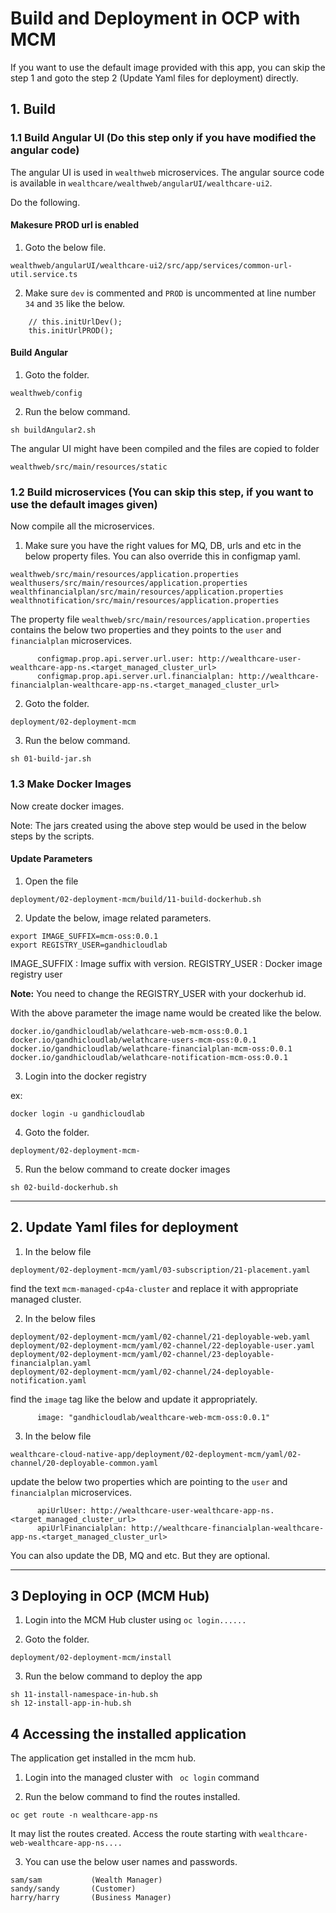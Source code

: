 # Build and Deployment in OCP with MCM

If you want to use the default image provided with this app, you can skip the step 1 and goto the step 2 (Update Yaml files for deployment) directly. 


## 1. Build 

### 1.1 Build Angular UI  (Do this step only if you have modified the angular code)

The angular UI is used in `wealthweb` microservices. The angular source code is available in `wealthcare/wealthweb/angularUI/wealthcare-ui2`.

Do the following.

#### Makesure PROD url is enabled

1. Goto the below file.

```
wealthweb/angularUI/wealthcare-ui2/src/app/services/common-url-util.service.ts
```

2. Make sure `dev` is commented and `PROD` is uncommented at line number `34` and `35` like the below.

```
    // this.initUrlDev();
    this.initUrlPROD();
```

#### Build Angular

1. Goto the folder.

```
wealthweb/config
```

2. Run the below command.

```
sh buildAngular2.sh
```

The angular UI might have been compiled and the files are copied to folder

```
wealthweb/src/main/resources/static
```

### 1.2 Build microservices (You can skip this step, if you want to use the default images given)

Now compile all the microservices.

1. Make sure you have the right values for MQ, DB, urls and etc in the below property files. You can also override this in configmap yaml.

```
wealthweb/src/main/resources/application.properties
wealthusers/src/main/resources/application.properties
wealthfinancialplan/src/main/resources/application.properties
wealthnotification/src/main/resources/application.properties
```

The property file `wealthweb/src/main/resources/application.properties` contains the below two properties and they points to the `user` and `financialplan` microservices.

```
      configmap.prop.api.server.url.user: http://wealthcare-user-wealthcare-app-ns.<target_managed_cluster_url>
      configmap.prop.api.server.url.financialplan: http://wealthcare-financialplan-wealthcare-app-ns.<target_managed_cluster_url>
```

2. Goto the folder.

```
deployment/02-deployment-mcm
```

3. Run the below command.

```
sh 01-build-jar.sh
```

### 1.3 Make Docker Images

Now create docker images. 

Note: The jars created using the above step would be used in the below steps by the scripts.

#### Update Parameters

1. Open the file

```
deployment/02-deployment-mcm/build/11-build-dockerhub.sh
```

2. Update the below, image related parameters.

```
export IMAGE_SUFFIX=mcm-oss:0.0.1
export REGISTRY_USER=gandhicloudlab
```

IMAGE_SUFFIX : Image suffix with version.
REGISTRY_USER : Docker image registry user

**Note:** You need to change the REGISTRY_USER with your dockerhub id.

With the above parameter the image name would be created like the below.

```
docker.io/gandhicloudlab/welathcare-web-mcm-oss:0.0.1
docker.io/gandhicloudlab/welathcare-users-mcm-oss:0.0.1
docker.io/gandhicloudlab/welathcare-financialplan-mcm-oss:0.0.1
docker.io/gandhicloudlab/welathcare-notification-mcm-oss:0.0.1
```

3. Login into the docker registry

ex:
```
docker login -u gandhicloudlab
```

4. Goto the folder.

```
deployment/02-deployment-mcm-
```

5. Run the below command to create docker images

```
sh 02-build-dockerhub.sh
```
----------

## 2. Update Yaml files for deployment

1. In the below file

```
deployment/02-deployment-mcm/yaml/03-subscription/21-placement.yaml
```

find the text `mcm-managed-cp4a-cluster` and replace it with appropriate managed cluster.

2. In the below files

```
deployment/02-deployment-mcm/yaml/02-channel/21-deployable-web.yaml
deployment/02-deployment-mcm/yaml/02-channel/22-deployable-user.yaml
deployment/02-deployment-mcm/yaml/02-channel/23-deployable-financialplan.yaml
deployment/02-deployment-mcm/yaml/02-channel/24-deployable-notification.yaml
```

find the `image` tag like the below and update it appropriately.

```
      image: "gandhicloudlab/wealthcare-web-mcm-oss:0.0.1"
```

3. In the below file

```
wealthcare-cloud-native-app/deployment/02-deployment-mcm/yaml/02-channel/20-deployable-common.yaml
```

update the below two properties which are pointing to the `user` and `financialplan` microservices.

```
      apiUrlUser: http://wealthcare-user-wealthcare-app-ns.<target_managed_cluster_url>
      apiUrlFinancialplan: http://wealthcare-financialplan-wealthcare-app-ns.<target_managed_cluster_url>
```

You can also update the DB, MQ and etc. But they are optional.

----------

## 3 Deploying in OCP (MCM Hub)

1. Login into the MCM Hub cluster using  ` oc login...... `

2. Goto the folder.

```
deployment/02-deployment-mcm/install
```

3. Run the below command to deploy the app

```
sh 11-install-namespace-in-hub.sh
sh 12-install-app-in-hub.sh
```

## 4 Accessing the installed application

The application get installed in the mcm hub.

1. Login into the managed cluster with ` oc login`  command

2. Run the below command to find the routes installed.

```
oc get route -n wealthcare-app-ns
```


It may list the routes created. Access the route starting with `wealthcare-web-wealthcare-app-ns....`

3. You can use the below user names and passwords.

```
sam/sam           (Wealth Manager)
sandy/sandy       (Customer)
harry/harry       (Business Manager)
```